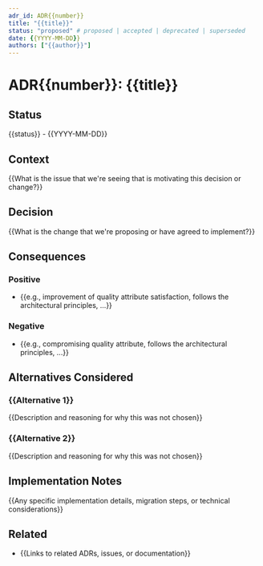 ```yaml
---
adr_id: ADR{{number}}
title: "{{title}}"
status: "proposed" # proposed | accepted | deprecated | superseded
date: {{YYYY-MM-DD}}
authors: ["{{author}}"]
---
```


# ADR{{number}}: {{title}}

## Status

{{status}} - {{YYYY-MM-DD}}

## Context

{{What is the issue that we're seeing that is motivating this decision or change?}}

## Decision

{{What is the change that we're proposing or have agreed to implement?}}

## Consequences

### Positive

- {{e.g., improvement of quality attribute satisfaction, follows the architectural principles, ...}}

### Negative

- {{e.g., compromising quality attribute, follows the architectural principles, ...}}

## Alternatives Considered

### {{Alternative 1}}

{{Description and reasoning for why this was not chosen}}

### {{Alternative 2}}

{{Description and reasoning for why this was not chosen}}

## Implementation Notes

{{Any specific implementation details, migration steps, or technical considerations}}

## Related

- {{Links to related ADRs, issues, or documentation}}
